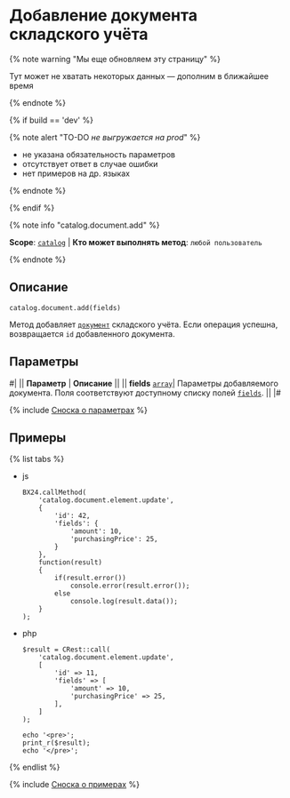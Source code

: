 # Добавление документа складского учёта

{% note warning "Мы еще обновляем эту страницу" %}

Тут может не хватать некоторых данных — дополним в ближайшее время

{% endnote %}

{% if build == 'dev' %}

{% note alert "TO-DO _не выгружается на prod_" %}

- не указана обязательность параметров
- отсутствует ответ в случае ошибки
- нет примеров на др. языках
  
{% endnote %}

{% endif %}

{% note info "catalog.document.add" %}

**Scope**: [`catalog`](../../scopes/permissions.md) | **Кто может выполнять метод**: `любой пользователь`

{% endnote %}

## Описание

```http
catalog.document.add(fields)
```

Метод добавляет [`документ`](../enum/catalog-enum-get-store-document-types.md) складского учёта.
Если операция успешна, возвращается `id` добавленного документа.

## Параметры

#|
|| **Параметр** | **Описание** ||
|| **fields**
[`array`](../../data-types.md)| Параметры добавляемого документа. Поля соответствуют доступному списку полей [`fields`](catalog-document-get-fields.md). ||
|#

{% include [Сноска о параметрах](../../../_includes/required.md) %}

## Примеры

{% list tabs %}

- js
  
    ```
    BX24.callMethod(
        'catalog.document.element.update',
        {
            'id': 42,
            'fields': {
                'amount': 10,
                'purchasingPrice': 25,
            }
        },
        function(result)
        {
            if(result.error())
                console.error(result.error());
            else
                console.log(result.data());
        }
    );
    ```

- php
  
    ```
    $result = CRest::call(
        'catalog.document.element.update',
        [
            'id' => 11,
            'fields' => [
                'amount' => 10,
                'purchasingPrice' => 25,
            ],
        ]
    );

    echo '<pre>';
    print_r($result);
    echo '</pre>';
    ```

{% endlist %}

{% include [Сноска о примерах](../../../_includes/examples.md) %}